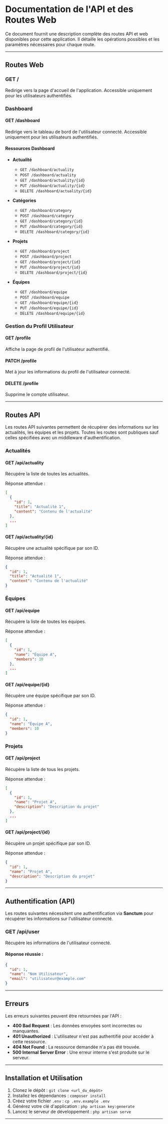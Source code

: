 
# Documentation de l'API et des Routes Web

Ce document fournit une description complète des routes API et web disponibles pour cette application. Il détaille les opérations possibles et les paramètres nécessaires pour chaque route.

---

## Routes Web

### **GET /**

Redirige vers la page d'accueil de l'application. Accessible uniquement pour les utilisateurs authentifiés.

### **Dashboard**

#### **GET /dashboard**

Redirige vers le tableau de bord de l'utilisateur connecté. Accessible uniquement pour les utilisateurs authentifiés.

#### **Ressources Dashboard**

- **Actualité**
    - `GET /dashboard/actuality`
    - `POST /dashboard/actuality`
    - `GET /dashboard/actuality/{id}`
    - `PUT /dashboard/actuality/{id}`
    - `DELETE /dashboard/actuality/{id}`

- **Catégories**
    - `GET /dashboard/category`
    - `POST /dashboard/category`
    - `GET /dashboard/category/{id}`
    - `PUT /dashboard/category/{id}`
    - `DELETE /dashboard/category/{id}`

- **Projets**
    - `GET /dashboard/project`
    - `POST /dashboard/project`
    - `GET /dashboard/project/{id}`
    - `PUT /dashboard/project/{id}`
    - `DELETE /dashboard/project/{id}`

- **Équipes**
    - `GET /dashboard/equipe`
    - `POST /dashboard/equipe`
    - `GET /dashboard/equipe/{id}`
    - `PUT /dashboard/equipe/{id}`
    - `DELETE /dashboard/equipe/{id}`

### **Gestion du Profil Utilisateur**

#### **GET /profile**

Affiche la page de profil de l'utilisateur authentifié.

#### **PATCH /profile**

Met à jour les informations du profil de l'utilisateur connecté.

#### **DELETE /profile**

Supprime le compte utilisateur.

---

## Routes API

Les routes API suivantes permettent de récupérer des informations sur les actualités, les équipes et les projets. Toutes les routes sont publiques sauf celles spécifiées avec un middleware d'authentification.

### **Actualités**

#### **GET /api/actuality**

Récupère la liste de toutes les actualités.

Réponse attendue :

```json
[
  {
    "id": 1,
    "title": "Actualité 1",
    "content": "Contenu de l'actualité"
  },
  ...
]
```

#### **GET /api/actuality/{id}**

Récupère une actualité spécifique par son ID.

Réponse attendue :

```json
{
  "id": 1,
  "title": "Actualité 1",
  "content": "Contenu de l'actualité"
}
```

### **Équipes**

#### **GET /api/equipe**

Récupère la liste de toutes les équipes.

Réponse attendue :

```json
[
  {
    "id": 1,
    "name": "Équipe A",
    "members": 10
  },
  ...
]
```

#### **GET /api/equipe/{id}**

Récupère une équipe spécifique par son ID.

Réponse attendue :

```json
{
  "id": 1,
  "name": "Équipe A",
  "members": 10
}
```

### **Projets**

#### **GET /api/project**

Récupère la liste de tous les projets.

Réponse attendue :

```json
[
  {
    "id": 1,
    "name": "Projet A",
    "description": "Description du projet"
  },
  ...
]
```

#### **GET /api/project/{id}**

Récupère un projet spécifique par son ID.

Réponse attendue :

```json
{
  "id": 1,
  "name": "Projet A",
  "description": "Description du projet"
}
```

---

## Authentification (API)

Les routes suivantes nécessitent une authentification via **Sanctum** pour récupérer les informations sur l'utilisateur connecté.

### **GET /api/user**

Récupère les informations de l'utilisateur connecté.

#### Réponse réussie :

```json
{
  "id": 1,
  "name": "Nom Utilisateur",
  "email": "utilisateur@example.com"
}
```

---

## Erreurs

Les erreurs suivantes peuvent être retournées par l'API :

- **400 Bad Request** : Les données envoyées sont incorrectes ou manquantes.
- **401 Unauthorized** : L'utilisateur n'est pas authentifié pour accéder à cette ressource.
- **404 Not Found** : La ressource demandée n'a pas été trouvée.
- **500 Internal Server Error** : Une erreur interne s'est produite sur le serveur.

---

## Installation et Utilisation

1. Clonez le dépôt : `git clone <url_du_dépôt>`
2. Installez les dépendances : `composer install`
3. Créez votre fichier `.env` : `cp .env.example .env`
4. Générez votre clé d'application : `php artisan key:generate`
5. Lancez le serveur de développement : `php artisan serve`

---
